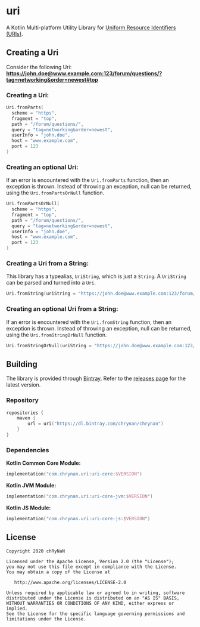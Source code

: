 # uri
A Kotlin Multi-platform Utility Library for [Uniform Resource Identifiers (URIs)](https://en.wikipedia.org/wiki/Uniform_Resource_Identifier).

## Creating a Uri
Consider the following Uri: **https://john.doe@www.example.com:123/forum/questions/?tag=networking&order=newest#top**

### Creating a Uri:
```kotlin
Uri.fromParts(
  scheme = "https",
  fragment = "top",
  path = "/forum/questions/",
  query = "tag=networking&order=newest",
  userInfo = "john.doe",
  host = "www.example.com",
  port = 123
)
```

### Creating an optional Uri:
If an error is encountered with the `Uri.fromParts` function, then an exception is thrown. Instead of throwing an exception, null can be returned, using the `Uri.fromPartsOrNull` function.
```kotlin
Uri.fromPartsOrNull(
  scheme = "https",
  fragment = "top",
  path = "/forum/questions/",
  query = "tag=networking&order=newest",
  userInfo = "john.doe",
  host = "www.example.com",
  port = 123
)
```

### Creating a Uri from a String:
This library has a typealias, `UriString`, which is just a `String`. A `UriString` can be parsed and turned into a `Uri`.

```kotlin
Uri.fromString(uriString = "https://john.doe@www.example.com:123/forum/questions/?tag=networking&order=newest#top")
```

### Creating an optional Uri from a String:
If an error is encountered with the `Uri.fromString` function, then an exception is thrown. Instead of throwing an exception, null can be returned, using the `Uri.fromStringOrNull` function.
```kotlin
Uri.fromStringOrNull(uriString = "https://john.doe@www.example.com:123/forum/questions/?tag=networking&order=newest#top")
```

## Building

The library is provided through [Bintray](https://bintray.com/). Refer to the [releases page](https://github.com/chRyNaN/uri/releases) for the latest version.

### Repository
```kotlin
repositories {
    maven {
        url = uri("https://dl.bintray.com/chrynan/chrynan")
    }
}
```

### Dependencies
**Kotlin Common Core Module:**
```kotlin
implementation("com.chrynan.uri:uri-core:$VERSION")
```

**Kotlin JVM Module:**
```kotlin
implementation("com.chrynan.uri:uri-core-jvm:$VERSION")
```

**Kotlin JS Module:**
```kotlin
implementation("com.chrynan.uri:uri-core-js:$VERSION")
```

## License
```
Copyright 2020 chRyNaN

Licensed under the Apache License, Version 2.0 (the "License");
you may not use this file except in compliance with the License.
You may obtain a copy of the License at

   http://www.apache.org/licenses/LICENSE-2.0

Unless required by applicable law or agreed to in writing, software
distributed under the License is distributed on an "AS IS" BASIS,
WITHOUT WARRANTIES OR CONDITIONS OF ANY KIND, either express or implied.
See the License for the specific language governing permissions and
limitations under the License.
```
